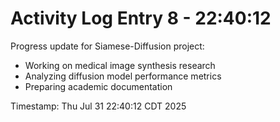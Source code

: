 # Activity Log Entry 8 - 22:40:12

Progress update for Siamese-Diffusion project:
- Working on medical image synthesis research
- Analyzing diffusion model performance metrics
- Preparing academic documentation

Timestamp: Thu Jul 31 22:40:12 CDT 2025
